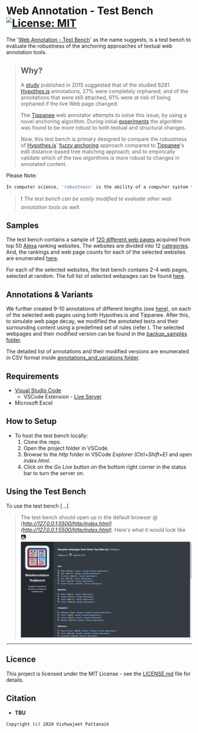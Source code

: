 # Web Annotation - Test Bench &nbsp;&nbsp;&nbsp;&nbsp;&nbsp;&nbsp; [![License: MIT](https://img.shields.io/badge/License-MIT-green.svg)](https://opensource.org/licenses/MIT)

The '[Web Annotation - Test Bench](https://github.com/vpattanaik/WebAnnotation_TestBench)' as the name suggests, is a test bench to evaluate the robustness of the anchoring approaches of textual web annotation tools.

> ## Why?
>A [study](https://link.springer.com/chapter/10.1007/978-3-319-24592-8_2) published in 2015 suggested that of the studied 6281 [Hypothes.is](https://web.hypothes.is/) annotations, 27%  were completely orphaned; and of the annotations that were still attached, 61% were at risk of being orphaned if the live Web page changed.
>
> The [Tippanee](https://chrome.google.com/webstore/detail/tippanee-weave-your-own-w/ccfghgegoegbjgloocplalkhfimgaccb?hl=en) web annotator attempts to solve this issue, by using a novel anchoring algorithm. During initial [experiments](https://doi.org/10.1145/3366030.3366060) the algorithm was found to be more robust to both textual and structural changes.
>
> Now, this test bench is primary designed to compare the robustness of [Hypothes.is](https://web.hypothes.is/)' [fuzzy anchoring](https://web.hypothes.is/blog/fuzzy-anchoring/) approach compared to [Tippanee](https://chrome.google.com/webstore/detail/tippanee-weave-your-own-w/ccfghgegoegbjgloocplalkhfimgaccb?hl=en)'s edit distance-based tree matching approach; and to empirically validate which of the two algorithms is more robust to changes in annotated content.

Please Note:
```sh
In computer science, 'robustness' is the ability of a computer system to cope with errors during execution and cope with erroneous input. [Wikipedia]
```

>:exclamation: *The test bench can be easily modified to evaluate other web annotation tools as well.*


## Samples
The test bench contains a sample of [120 different web pages](/misc/url_lists/Initial_WebPage_URL_List.md) acquired from top 50 [Alexa](https://www.alexa.com/) ranking websites. The websites are divided into 12 [categories](https://www.alexa.com/topsites/category). And, the rankings and web page counts for each of the selected websites are enumerated [here](/misc/url_lists/Alexa_Website_Categories_Ranks.md).

For each of the selected websites, the test bench contains 2-4 web pages, selected at random. The full list of selected webpages can be found [here](/misc/url_lists/Final_WebPage_URLs.md).

## Annotations & Variants

We further created 9-10 annotations of different lengths (see [here](/misc/url_lists/WebPage_AnnotationCount.md)), on each of the selected web pages using both Hypothes.is and Tippanee. After this, to simulate web page decay, we modified the annotated texts and their surrounding content using a predefined set of rules (refer []()). The selected webpages and their modified version can be found in the [backup_samples folder](/misc/backup_samples).

The detailed list of annotations and their modified versions are enumerated in CSV format
inside [annotations_and_variations folder](/misc/annotations_and_variations).

## Requirements
* [Visual Studio Code](https://code.visualstudio.com/)
    - VSCode Extension - [Live Server](https://marketplace.visualstudio.com/items?itemName=ritwickdey.LiveServer)
* Microsoft Excel

## How to Setup
* To host the test bench locally:
    1. Clone the repo.
    2. Open the project folder in VSCode.
    3. Browse to the *http* folder in VSCode *Explorer (Ctrl+Shift+E)* and open *index.html*.
    4. Click on the *Go Live* button on the bottom right corner in the status bar to turn the server on.

## Using the Test Bench

To use the test bench [...]

> The test bench should open up in the default browser @ *[http://127.0.0.1:5500/http/index.html](http://127.0.0.1:5500/http/index.html)*. Here's what it would look like [:camera:](/docs/imgs/snapshot_frontpage.png).![Test Bench home page Snapshot](/docs/imgs/snapshot_frontpage.png)
---

## Licence

This project is licensed under the MIT License - see the [LICENSE.md](/docs/LICENSE.md) file for details.

## Citation
* **TBU**

```
Copyright (c) 2020 Vishwajeet Pattanaik
```
